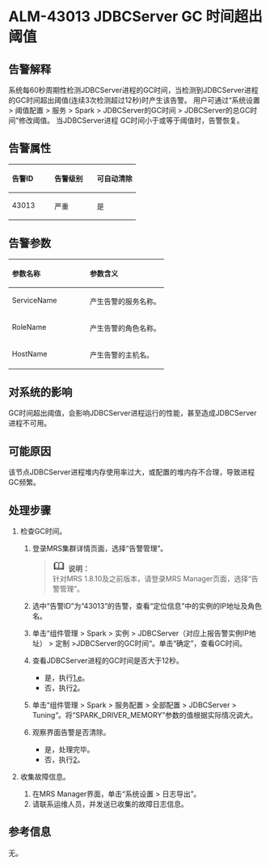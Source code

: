 # ALM-43013 JDBCServer GC 时间超出阈值<a name="ZH-CN_TOPIC_0191883164"></a>

## 告警解释<a name="zh-cn_topic_0191813943_zh-cn_topic_0087039425_section43920869"></a>

系统每60秒周期性检测JDBCServer进程的GC时间，当检测到JDBCServer进程的GC时间超出阈值\(连续3次检测超过12秒\)时产生该告警。 用户可通过“系统设置 \> 阈值配置 \> 服务 \> Spark \> JDBCServer的GC时间 \> JDBCServer的总GC时间”修改阈值。 当JDBCServer进程 GC时间小于或等于阈值时，告警恢复。

## 告警属性<a name="zh-cn_topic_0191813943_zh-cn_topic_0087039425_section59743502"></a>

<a name="zh-cn_topic_0191813943_zh-cn_topic_0087039425_table64843092"></a>
<table><thead align="left"><tr id="zh-cn_topic_0191813943_zh-cn_topic_0087039425_row10409628"><th class="cellrowborder" valign="top" width="33.33333333333333%" id="mcps1.1.4.1.1"><p id="zh-cn_topic_0191813943_zh-cn_topic_0087039425_p37873528"><a name="zh-cn_topic_0191813943_zh-cn_topic_0087039425_p37873528"></a><a name="zh-cn_topic_0191813943_zh-cn_topic_0087039425_p37873528"></a>告警ID</p>
</th>
<th class="cellrowborder" valign="top" width="33.33333333333333%" id="mcps1.1.4.1.2"><p id="zh-cn_topic_0191813943_zh-cn_topic_0087039425_p47856888"><a name="zh-cn_topic_0191813943_zh-cn_topic_0087039425_p47856888"></a><a name="zh-cn_topic_0191813943_zh-cn_topic_0087039425_p47856888"></a>告警级别</p>
</th>
<th class="cellrowborder" valign="top" width="33.33333333333333%" id="mcps1.1.4.1.3"><p id="zh-cn_topic_0191813943_zh-cn_topic_0087039425_p51202692"><a name="zh-cn_topic_0191813943_zh-cn_topic_0087039425_p51202692"></a><a name="zh-cn_topic_0191813943_zh-cn_topic_0087039425_p51202692"></a>可自动清除</p>
</th>
</tr>
</thead>
<tbody><tr id="zh-cn_topic_0191813943_zh-cn_topic_0087039425_row53777413"><td class="cellrowborder" valign="top" width="33.33333333333333%" headers="mcps1.1.4.1.1 "><p id="zh-cn_topic_0191813943_zh-cn_topic_0087039425_p61003235"><a name="zh-cn_topic_0191813943_zh-cn_topic_0087039425_p61003235"></a><a name="zh-cn_topic_0191813943_zh-cn_topic_0087039425_p61003235"></a>43013</p>
</td>
<td class="cellrowborder" valign="top" width="33.33333333333333%" headers="mcps1.1.4.1.2 "><p id="zh-cn_topic_0191813943_zh-cn_topic_0087039425_p42315013"><a name="zh-cn_topic_0191813943_zh-cn_topic_0087039425_p42315013"></a><a name="zh-cn_topic_0191813943_zh-cn_topic_0087039425_p42315013"></a>严重</p>
</td>
<td class="cellrowborder" valign="top" width="33.33333333333333%" headers="mcps1.1.4.1.3 "><p id="zh-cn_topic_0191813943_zh-cn_topic_0087039425_p4964052"><a name="zh-cn_topic_0191813943_zh-cn_topic_0087039425_p4964052"></a><a name="zh-cn_topic_0191813943_zh-cn_topic_0087039425_p4964052"></a>是</p>
</td>
</tr>
</tbody>
</table>

## 告警参数<a name="zh-cn_topic_0191813943_zh-cn_topic_0087039425_section820607"></a>

<a name="zh-cn_topic_0191813943_zh-cn_topic_0087039425_table66543927"></a>
<table><thead align="left"><tr id="zh-cn_topic_0191813943_zh-cn_topic_0087039425_row61284534"><th class="cellrowborder" valign="top" width="50%" id="mcps1.1.3.1.1"><p id="zh-cn_topic_0191813943_zh-cn_topic_0087039425_p65100236"><a name="zh-cn_topic_0191813943_zh-cn_topic_0087039425_p65100236"></a><a name="zh-cn_topic_0191813943_zh-cn_topic_0087039425_p65100236"></a>参数名称</p>
</th>
<th class="cellrowborder" valign="top" width="50%" id="mcps1.1.3.1.2"><p id="zh-cn_topic_0191813943_zh-cn_topic_0087039425_p38627770"><a name="zh-cn_topic_0191813943_zh-cn_topic_0087039425_p38627770"></a><a name="zh-cn_topic_0191813943_zh-cn_topic_0087039425_p38627770"></a>参数含义</p>
</th>
</tr>
</thead>
<tbody><tr id="zh-cn_topic_0191813943_zh-cn_topic_0087039425_row41841705"><td class="cellrowborder" valign="top" width="50%" headers="mcps1.1.3.1.1 "><p id="zh-cn_topic_0191813943_zh-cn_topic_0087039425_p33734977"><a name="zh-cn_topic_0191813943_zh-cn_topic_0087039425_p33734977"></a><a name="zh-cn_topic_0191813943_zh-cn_topic_0087039425_p33734977"></a>ServiceName</p>
</td>
<td class="cellrowborder" valign="top" width="50%" headers="mcps1.1.3.1.2 "><p id="zh-cn_topic_0191813943_zh-cn_topic_0087039425_p48178601"><a name="zh-cn_topic_0191813943_zh-cn_topic_0087039425_p48178601"></a><a name="zh-cn_topic_0191813943_zh-cn_topic_0087039425_p48178601"></a>产生告警的服务名称。</p>
</td>
</tr>
<tr id="zh-cn_topic_0191813943_zh-cn_topic_0087039425_row30954226"><td class="cellrowborder" valign="top" width="50%" headers="mcps1.1.3.1.1 "><p id="zh-cn_topic_0191813943_zh-cn_topic_0087039425_p24264406"><a name="zh-cn_topic_0191813943_zh-cn_topic_0087039425_p24264406"></a><a name="zh-cn_topic_0191813943_zh-cn_topic_0087039425_p24264406"></a>RoleName</p>
</td>
<td class="cellrowborder" valign="top" width="50%" headers="mcps1.1.3.1.2 "><p id="zh-cn_topic_0191813943_zh-cn_topic_0087039425_p19259870"><a name="zh-cn_topic_0191813943_zh-cn_topic_0087039425_p19259870"></a><a name="zh-cn_topic_0191813943_zh-cn_topic_0087039425_p19259870"></a>产生告警的角色名称。</p>
</td>
</tr>
<tr id="zh-cn_topic_0191813943_zh-cn_topic_0087039425_row39121107"><td class="cellrowborder" valign="top" width="50%" headers="mcps1.1.3.1.1 "><p id="zh-cn_topic_0191813943_zh-cn_topic_0087039425_p14693133"><a name="zh-cn_topic_0191813943_zh-cn_topic_0087039425_p14693133"></a><a name="zh-cn_topic_0191813943_zh-cn_topic_0087039425_p14693133"></a>HostName</p>
</td>
<td class="cellrowborder" valign="top" width="50%" headers="mcps1.1.3.1.2 "><p id="zh-cn_topic_0191813943_zh-cn_topic_0087039425_p49293152"><a name="zh-cn_topic_0191813943_zh-cn_topic_0087039425_p49293152"></a><a name="zh-cn_topic_0191813943_zh-cn_topic_0087039425_p49293152"></a>产生告警的主机名。</p>
</td>
</tr>
</tbody>
</table>

## 对系统的影响<a name="zh-cn_topic_0191813943_zh-cn_topic_0087039425_section7385465"></a>

GC时间超出阈值，会影响JDBCServer进程运行的性能，甚至造成JDBCServer进程不可用。

## 可能原因<a name="zh-cn_topic_0191813943_zh-cn_topic_0087039425_section66469189"></a>

该节点JDBCServer进程堆内存使用率过大，或配置的堆内存不合理，导致进程GC频繁。

## 处理步骤<a name="zh-cn_topic_0191813943_zh-cn_topic_0087039425_section61351797"></a>

1.  检查GC时间。
    1.  登录MRS集群详情页面，选择“告警管理”。

        >![](public_sys-resources/icon-note.gif) **说明：**   
        >针对MRS 1.8.10及之前版本，请登录MRS Manager页面，选择“告警管理”。  

    2.  选中“告警ID”为“43013”的告警，查看“定位信息”中的实例的IP地址及角色名。
    3.  单击“组件管理 \> Spark \> 实例 \> JDBCServer（对应上报告警实例IP地址） \> 定制 \>JDBCServer的GC时间“。单击“确定”，查看GC时间。
    4.  查看JDBCServer进程的GC时间是否大于12秒。
        -   是，执行[1.e](#zh-cn_topic_0191813943_li1011493181634)。
        -   否，执行[2](#zh-cn_topic_0191813943_li572522141314)。

    5.  <a name="zh-cn_topic_0191813943_li1011493181634"></a>单击“组件管理 \> Spark \> 服务配置 \> 全部配置 \> JDBCServer \> Tuning“。将“SPARK\_DRIVER\_MEMORY”参数的值根据实际情况调大。
    6.  观察界面告警是否清除。
        -   是，处理完毕。
        -   否，执行[2](#zh-cn_topic_0191813943_li572522141314)。

2.  <a name="zh-cn_topic_0191813943_li572522141314"></a>收集故障信息。
    1.  在MRS Manager界面，单击“系统设置 \> 日志导出”。
    2.  请联系运维人员，并发送已收集的故障日志信息。


## 参考信息<a name="zh-cn_topic_0191813943_zh-cn_topic_0087039425_section15295265"></a>

无。

